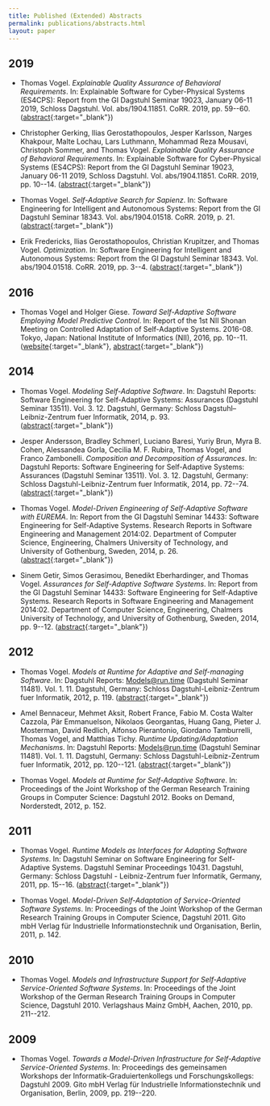 ```yaml
---
title: Published (Extended) Abstracts
permalink: publications/abstracts.html
layout: paper
---
```


## 2019

* Thomas Vogel. _Explainable Quality Assurance of Behavioral Requirements_. In: Explainable Software for Cyber-Physical Systems (ES4CPS): Report from the GI Dagstuhl Seminar 19023, January 06-11 2019, Schloss Dagstuhl. Vol. abs/1904.11851. CoRR. 2019, pp. 59--60. ([abstract](https://arxiv.org/abs/1904.11851){:target="_blank"})

* Christopher Gerking, Ilias Gerostathopoulos, Jesper Karlsson, Narges Khakpour, Malte Lochau, Lars Luthmann, Mohammad Reza Mousavi, Christoph Sommer, and Thomas Vogel. _Explainable Quality Assurance of Behavioral Requirements_. In: Explainable Software for Cyber-Physical Systems (ES4CPS): Report from the GI Dagstuhl Seminar 19023, January 06-11 2019, Schloss Dagstuhl. Vol. abs/1904.11851. CoRR. 2019, pp. 10--14. ([abstract](https://arxiv.org/abs/1904.11851){:target="_blank"})

* Thomas Vogel. _Self-Adaptive Search for Sapienz_. In: Software Engineering for Intelligent and Autonomous Systems: Report from the GI Dagstuhl Seminar 18343. Vol. abs/1904.01518. CoRR. 2019, p. 21. ([abstract](https://arxiv.org/abs/1904.01518){:target="_blank"})

* Erik Fredericks, Ilias Gerostathopoulos, Christian Krupitzer, and Thomas Vogel. _Optimization_. In: Software Engineering for Intelligent and Autonomous Systems: Report from the GI Dagstuhl Seminar 18343. Vol. abs/1904.01518. CoRR. 2019, pp. 3--4. ([abstract](https://arxiv.org/abs/1904.01518){:target="_blank"})

## 2016

* Thomas Vogel and Holger Giese. _Toward Self-Adaptive Software Employing Model Predictive Control_. In: Report of the 1st NII Shonan Meeting on Controlled Adaptation of Self-Adaptive Systems. 2016-08. Tokyo, Japan: National Institute of Informatics (NII), 2016, pp. 10--11. ([website](https://shonan.nii.ac.jp/seminars/077/){:target="_blank"}, [abstract](https://shonan.nii.ac.jp/docs/No-077.pdf){:target="_blank"})

## 2014

* Thomas Vogel. _Modeling Self-Adaptive Software_. In: Dagstuhl Reports: Software Engineering for Self-Adaptive Systems: Assurances (Dagstuhl Seminar 13511). Vol. 3. 12. Dagstuhl, Germany: Schloss Dagstuhl–Leibniz-Zentrum fuer Informatik, 2014, p. 93. ([abstract](https://doi.org/10.4230/DagRep.3.12.67){:target="_blank"})

* Jesper Andersson, Bradley Schmerl, Luciano Baresi, Yuriy Brun, Myra B. Cohen, Alessandea Gorla, Cecilia M. F. Rubira, Thomas Vogel, and Franco Zambonelli. _Composition and Decomposition of Assurances_. In: Dagstuhl Reports: Software Engineering for Self-Adaptive Systems: Assurances (Dagstuhl Seminar 13511). Vol. 3. 12. Dagstuhl, Germany: Schloss Dagstuhl-Leibniz-Zentrum fuer Informatik, 2014, pp. 72--74. ([abstract](https://doi.org/10.4230/DagRep.3.12.67){:target="_blank"})

* Thomas Vogel. _Model-Driven Engineering of Self-Adaptive Software with EUREMA_. In: Report from the GI Dagstuhl Seminar 14433: Software Engineering for Self-Adaptive Systems. Research Reports in Software Engineering and Management 2014:02. Department of Computer Science, Engineering, Chalmers University of Technology, and University of Gothenburg, Sweden, 2014, p. 26. ([abstract](http://hdl.handle.net/2077/37775){:target="_blank"})

* Sinem Getir, Simos Gerasimou, Benedikt Eberhardinger, and Thomas Vogel. _Assurances for Self-Adaptive Software Systems_. In: Report from the GI Dagstuhl Seminar 14433: Software Engineering for Self-Adaptive Systems. Research Reports in Software Engineering and Management 2014:02. Department of Computer Science, Engineering, Chalmers University of Technology, and University of Gothenburg, Sweden, 2014, pp. 9--12. ([abstract](http://hdl.handle.net/2077/37775){:target="_blank"})

## 2012

* Thomas Vogel. _Models at Runtime for Adaptive and Self-managing Software_. In: Dagstuhl Reports: Models@run.time (Dagstuhl Seminar 11481). Vol. 1. 11. Dagstuhl, Germany: Schloss Dagstuhl-Leibniz-Zentrum fuer Informatik, 2012, p. 119. ([abstract](https://doi.org/10.4230/DagRep.1.11.91){:target="_blank"})

* Amel Bennaceur, Mehmet Aksit, Robert France, Fabio M. Costa Walter Cazzola, Pär Emmanuelson, Nikolaos Georgantas, Huang Gang, Pieter J. Mosterman, David Redlich, Alfonso Pierantonio, Giordano Tamburrelli, Thomas Vogel, and Matthias Tichy. _Runtime Updating/Adaptation Mechanisms_.
In: Dagstuhl Reports: Models@run.time (Dagstuhl Seminar 11481). Vol. 1. 11. Dagstuhl, Germany: Schloss Dagstuhl-Leibniz-Zentrum fuer Informatik, 2012, pp. 120--121. ([abstract](https://doi.org/10.4230/DagRep.1.11.91){:target="_blank"})

* Thomas Vogel. _Models at Runtime for Self-Adaptive Software_. In: Proceedings of the Joint Workshop of the German Research Training Groups in Computer Science: Dagstuhl 2012. Books on Demand, Norderstedt, 2012, p. 152.

## 2011

* Thomas Vogel. _Runtime Models as Interfaces for Adapting Software Systems_. In: Dagstuhl Seminar on Software Engineering for Self-Adaptive Systems. Dagstuhl Seminar Proceedings 10431. Dagstuhl, Germany: Schloss Dagstuhl - Leibniz-Zentrum fuer Informatik, Germany, 2011, pp. 15--16. ([abstract](http://drops.dagstuhl.de/opus/volltexte/2011/3089/){:target="_blank"})

* Thomas Vogel. _Model-Driven Self-Adaptation of Service-Oriented Software Systems_. In: Proceedings of the Joint Workshop of the German Research Training Groups in Computer Science, Dagstuhl 2011. Gito mbH Verlag für Industrielle Informationstechnik und Organisation, Berlin, 2011, p. 142.

## 2010

* Thomas Vogel. _Models and Infrastructure Support for Self-Adaptive Service-Oriented Software Systems_. In: Proceedings of the Joint Workshop of the German Research Training Groups in Computer Science, Dagstuhl 2010. Verlagshaus Mainz GmbH, Aachen, 2010, pp. 211--212.

## 2009

* Thomas Vogel. _Towards a Model-Driven Infrastructure for Self-Adaptive Service-Oriented Systems_. In: Proceedings des gemeinsamen Workshops der Informatik-Graduiertenkollegs und Forschungskollegs: Dagstuhl 2009. Gito mbH Verlag für Industrielle Informationstechnik und Organisation, Berlin, 2009,
pp. 219--220.
